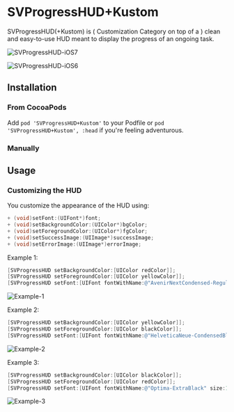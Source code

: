 # SVProgressHUD+Kustom

SVProgressHUD(+Kustom) is ( Customization Category on top of a ) clean and easy-to-use HUD meant to display the progress of an ongoing task.


![SVProgressHUD-iOS7](http://f.cl.ly/items/1U0T1W0q0u2Z213k1n0o/SVProgressHUD.png)

![SVProgressHUD-iOS6](http://f.cl.ly/items/3r2x0b1E1O2F0V422a3R/screenshots2.png)

## Installation

### From CocoaPods

Add `pod 'SVProgressHUD+Kustom'` to your Podfile or `pod 'SVProgressHUD+Kustom', :head` if you're feeling adventurous.

### Manually



## Usage


### Customizing the HUD

You customize the appearance of the HUD using:

```objective-c
+ (void)setFont:(UIFont*)font;
+ (void)setBackgroundColor:(UIColor*)bgColor;
+ (void)setForegroundColor:(UIColor*)fgColor;
+ (void)setSuccessImage:(UIImage*)successImage;
+ (void)setErrorImage:(UIImage*)errorImage;
```

Example 1:

```objective-c
[SVProgressHUD setBackgroundColor:[UIColor redColor]];
[SVProgressHUD setForegroundColor:[UIColor yellowColor]];
[SVProgressHUD setFont:[UIFont fontWithName:@"AvenirNextCondensed-Regular" size:18]];
```
![Example-1](http://cl.ly/image/211I2c1m0n3R/ss1.png)

Example 2:

```objective-c
[SVProgressHUD setBackgroundColor:[UIColor yellowColor]];
[SVProgressHUD setForegroundColor:[UIColor blackColor]];
[SVProgressHUD setFont:[UIFont fontWithName:@"HelveticaNeue-CondensedBlack" size:18]];
```
![Example-2](http://cl.ly/image/0M1U3C2w2y2g/ss2.png)

Example 3:

```objective-c
[SVProgressHUD setBackgroundColor:[UIColor blackColor]];
[SVProgressHUD setForegroundColor:[UIColor redColor]];
[SVProgressHUD setFont:[UIFont fontWithName:@"Optima-ExtraBlack" size:18]];
```
![Example-3](http://cl.ly/image/1r1j0m1Z1G08/ss3.png)
